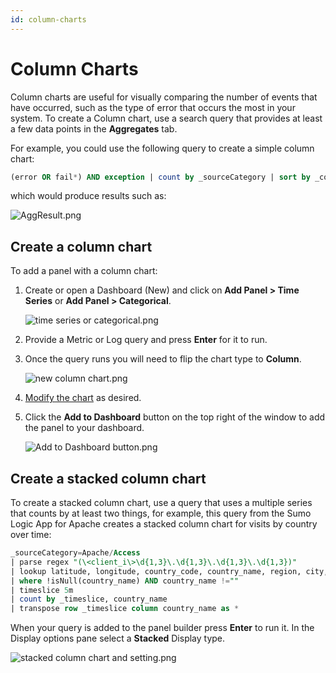 ```yaml
---
id: column-charts
---
```


# Column Charts

Column charts are useful for visually comparing the number of events that have occurred, such as the type of error that occurs the most in your system. To create a Column chart, use a search query that provides at least a few data points in the **Aggregates** tab.

For example, you could use the following query to create a simple column chart:

```sql
(error OR fail*) AND exception | count by _sourceCategory | sort by _count
```

which would produce results such as:

![AggResult.png](/img/dashboards-new/panels/column-charts/AggResult.png)

## Create a column chart

To add a panel with a column chart:

1. Create or open a Dashboard (New) and click on **Add Panel \> Time Series** or **Add Panel \> Categorical**.

    ![time series or categorical.png](/img/dashboards-new/panels/column-charts/time-series-or-categorical.png)

1. Provide a Metric or Log query and press **Enter** for it to run.

1. Once the query runs you will need to flip the chart type to **Column**.  

    ![new column chart.png](/img/dashboards-new/panels/column-charts/new-column-chart.png)

1. [Modify the chart](modify-chart.md) as desired.
1. Click the **Add to Dashboard** button on the top right of the window to add the panel to your dashboard.  

    ![Add to Dashboard button.png](/img/dashboards-new/create-dashboard-new/Add-to-Dashboard-button.png)

## Create a stacked column chart

To create a stacked column chart, use a query that uses a multiple series that counts by at least two things, for example, this query from the Sumo Logic App for Apache creates a stacked column chart for visits by country over time:

```sql
_sourceCategory=Apache/Access 
| parse regex "(\<client_i\>\d{1,3}\.\d{1,3}\.\d{1,3}\.\d{1,3})" 
| lookup latitude, longitude, country_code, country_name, region, city, postal_code from geo://location on ip = client_ip 
| where !isNull(country_name) AND country_name !="" 
| timeslice 5m 
| count by _timeslice, country_name 
| transpose row _timeslice column country_name as *
```

When your query is added to the panel builder press **Enter** to run it. In the Display options pane select a **Stacked** Display type.  
  
![stacked column chart and setting.png](/img/dashboards-new/panels/column-charts/stacked-column-chart-and-setting.png)
